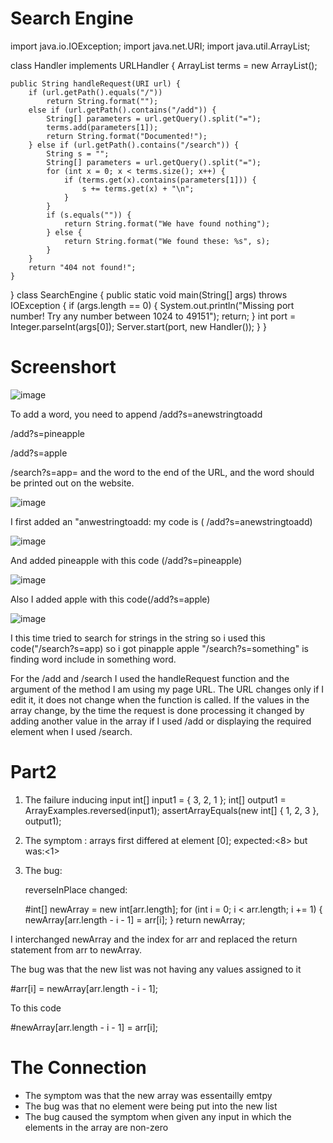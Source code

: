 # Search Engine


import java.io.IOException;
import java.net.URI;
import java.util.ArrayList;

class Handler implements URLHandler {
    ArrayList<String> terms = new ArrayList<String>();

    public String handleRequest(URI url) {
        if (url.getPath().equals("/"))
            return String.format("");
        else if (url.getPath().contains("/add")) {
            String[] parameters = url.getQuery().split("=");
            terms.add(parameters[1]);
            return String.format("Documented!");
        } else if (url.getPath().contains("/search")) {
            String s = "";
            String[] parameters = url.getQuery().split("=");
            for (int x = 0; x < terms.size(); x++) {
                if (terms.get(x).contains(parameters[1])) {
                    s += terms.get(x) + "\n";
                }
            }
            if (s.equals("")) {
                return String.format("We have found nothing");
            } else {
                return String.format("We found these: %s", s);
            }
        }
        return "404 not found!";
    }
}
class SearchEngine {
    public static void main(String[] args) throws IOException {
        if (args.length == 0) {
            System.out.println("Missing port number! Try any number between 1024 to 49151");
            return;
        }
        int port = Integer.parseInt(args[0]);
        Server.start(port, new Handler());
    }
}
                                             
                                          
# Screenshort                             
![image](https://user-images.githubusercontent.com/114322721/195969968-58b33225-4ba9-4052-9a23-ce03f9d0755d.png)
                                             
To add a word, you need to append /add?s=anewstringtoadd

/add?s=pineapple

/add?s=apple

/search?s=app= and the word to the end of the URL, and the word should be printed out on the website.
                                             
![image](https://user-images.githubusercontent.com/114322721/195970672-75e912d3-6f9a-4640-ae3a-a374123e6b01.png)
                                             
I first added an "anwestringtoadd: my code is ( /add?s=anewstringtoadd) 
                                             
![image](https://user-images.githubusercontent.com/114322721/195970763-04a92f26-1617-48ea-994f-3799ce6c054e.png)
                                             
And added pineapple with this code (/add?s=pineapple)

![image](https://user-images.githubusercontent.com/114322721/195970772-27cb2c62-491b-439c-992e-29858f041170.png)
                                             
Also I added apple with this code(/add?s=apple)


![image](https://user-images.githubusercontent.com/114322721/195970711-d2984343-bbb3-4a9e-94cf-899ee4aece6a.png)

I this time tried to search for strings in the string so i used this code("/search?s=app)
so i got pinapple apple
"/search?s=something" is finding word include in something word.

For the /add and /search I used the handleRequest function and the argument of the method I am using my page URL. The URL changes only if I edit it, it does not change when the function is called. If the values in the array change, by the time the request is done processing it changed by adding another value in the array if I used /add or displaying the required element when I used /search.

# Part2

1. The failure inducing input  int[] input1 = { 3, 2, 1 };
    int[] output1 = ArrayExamples.reversed(input1);
    assertArrayEquals(new int[] { 1, 2, 3 }, output1);

2. The symptom : arrays first differed at element [0]; expected:<8> but was:<1>

3. The bug: 
    
    reverseInPlace changed:
    
    #int[] newArray = new int[arr.length];
    for (int i = 0; i < arr.length; i += 1) {
      newArray[arr.length - i - 1] = arr[i];
    }
    return newArray;

I interchanged newArray and the index for arr and replaced the return statement from arr to newArray.

The bug was that the new list was not having any values assigned to it 

#arr[i] = newArray[arr.length - i - 1];

To this code 
                                   
#newArray[arr.length - i - 1] = arr[i];

# The Connection

* The symptom was that the new array was essentailly emtpy
* The bug was that no element were being put into the new list
* The bug caused the symptom when given any input in which the elements in the array are non-zero
